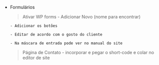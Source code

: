 - Formulários
    > Ativar WP forms
      - Adicionar Novo (nome para encontrar)

      - Adicionar os botões

      - Editar de acordo com o gosto do cliente

      - Na máscara de entrada pode ver no manual do site
      
    > Página de Contato
      - incorporar e pegar o short-code e colar no editor de site